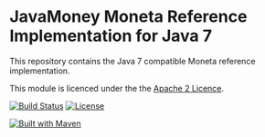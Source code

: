 JavaMoney Moneta Reference Implementation for Java 7
====================================================

This repository contains the Java 7 compatible Moneta reference implementation.

This module is licenced under the the [Apache 2 Licence](https://www.apache.org/licenses/LICENSE-2.0.html).

[![Build Status](https://api.travis-ci.org/JavaMoney/jsr354-ri-bp.png?branch=master)](https://travis-ci.org/JavaMoney/jsr354-ri-bp) [![License](http://img.shields.io/badge/license-Apache2-red.svg)](http://opensource.org/licenses/apache-2.0)

[![Built with Maven](http://maven.apache.org/images/logos/maven-feather.png)](http://maven.org/)

